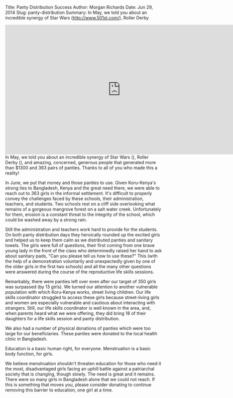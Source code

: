 Title: Panty Distribution Success
Author: Morgan Richards
Date: Jun 29, 2014
Slug: panty-distribution
Summary: In May, we told you about an incredible synergy of Star Wars
(<http://www.501st.com/>), Roller Derby

<iframe width="740" height="416" src="https://www.youtube.com/embed/Phd5lBxF-3s" title="YouTube video player" frameborder="0" allow="accelerometer; autoplay; clipboard-write; encrypted-media; gyroscope; picture-in-picture" allowfullscreen></iframe>
In May, we told you about an incredible synergy of Star Wars
(<http://www.501st.com/>), Roller Derby
(<http://www.okcbankedtrackrollerderby.com/>), and amazing, concerned,
generous people that generated more than $1300 and 363 pairs of
panties. Thanks to all of you who made this a reality!

In June, we put that money and those panties to use. Given Koru-Kenya's
strong ties to Bangladesh, Kenya and the great need there, we were able
to reach out to 363 girls in the informal settlement. It's difficult to
properly convey the challenges faced by these schools, their
administration, teachers, and students. Two schools rest on a cliff side
overlooking what remains of a gorgeous mangrove forest on a salt water
creek. Unfortunately for them, erosion is a constant threat to the
integrity of the school, which could be washed away by a strong rain.

Still the administration and teachers work hard to provide for the
students. On both panty distribution days they heroically rounded up the
excited girls and helped us to keep them calm as we distributed panties
and sanitary towels. The girls were full of questions, their first
coming from one brave young lady in the front of the class who
determinedly raised her hand to ask about sanitary pads, "Can you please
tell us how to use these?" This (with the help of a demonstration
voluntarily and unexpectedly given by one of the older girls in the
first two schools) and all the many other questions were answered during
the course of the reproductive life skills sessions.

Remarkably, there were panties left over even after our target of 350
girls was surpassed (by 13 girls). We turned our attention to another
vulnerable population with which Koru-Kenya works, street living
children. Our life skills coordinator struggled to access these girls
because street-living girls and women are especially vulnerable and
cautious about interacting with strangers. Still, our life skills
coordinator is well known in the area, and, when parents heard what we
were offering, they did bring 18 of their daughters for a life skills
session and panty distribution.

We also had a number of physical donations of panties which were too
large for our beneficiaries. These panties were donated to the local
health clinic in Bangladesh.

Education is a basic human right, for everyone. Menstruation is a basic
body function, for girls.

We believe menstruation shouldn't threaten education for those who need
it the most, disadvantaged girls facing an uphill battle against a
patriarchal society that is changing, though slowly. The need is great
and it remains. There were so many girls in Bangladesh alone that we
could not reach. If this is something that moves you, please consider
donating to continue removing this barrier to education, one girl at a
time.
